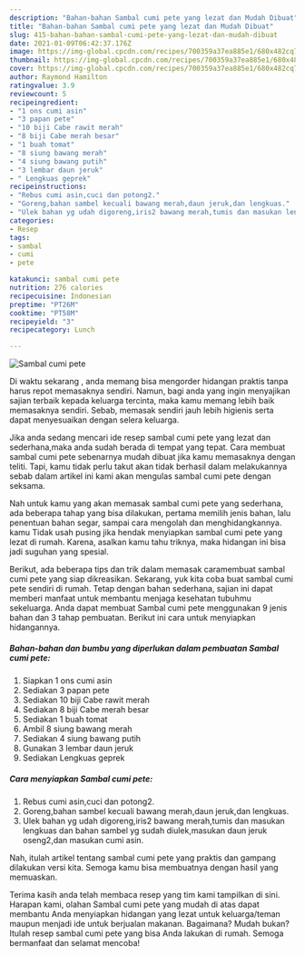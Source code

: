 ```yaml
---
description: "Bahan-bahan Sambal cumi pete yang lezat dan Mudah Dibuat"
title: "Bahan-bahan Sambal cumi pete yang lezat dan Mudah Dibuat"
slug: 415-bahan-bahan-sambal-cumi-pete-yang-lezat-dan-mudah-dibuat
date: 2021-01-09T06:42:37.176Z
image: https://img-global.cpcdn.com/recipes/700359a37ea885e1/680x482cq70/sambal-cumi-pete-foto-resep-utama.jpg
thumbnail: https://img-global.cpcdn.com/recipes/700359a37ea885e1/680x482cq70/sambal-cumi-pete-foto-resep-utama.jpg
cover: https://img-global.cpcdn.com/recipes/700359a37ea885e1/680x482cq70/sambal-cumi-pete-foto-resep-utama.jpg
author: Raymond Hamilton
ratingvalue: 3.9
reviewcount: 5
recipeingredient:
- "1 ons cumi asin"
- "3 papan pete"
- "10 biji Cabe rawit merah"
- "8 biji Cabe merah besar"
- "1 buah tomat"
- "8 siung bawang merah"
- "4 siung bawang putih"
- "3 lembar daun jeruk"
- " Lengkuas geprek"
recipeinstructions:
- "Rebus cumi asin,cuci dan potong2."
- "Goreng,bahan sambel kecuali bawang merah,daun jeruk,dan lengkuas."
- "Ulek bahan yg udah digoreng,iris2 bawang merah,tumis dan masukan lengkuas dan bahan sambel yg sudah diulek,masukan daun jeruk oseng2,dan masukan cumi asin."
categories:
- Resep
tags:
- sambal
- cumi
- pete

katakunci: sambal cumi pete 
nutrition: 276 calories
recipecuisine: Indonesian
preptime: "PT26M"
cooktime: "PT58M"
recipeyield: "3"
recipecategory: Lunch

---
```



![Sambal cumi pete](https://img-global.cpcdn.com/recipes/700359a37ea885e1/680x482cq70/sambal-cumi-pete-foto-resep-utama.jpg)

Di waktu  sekarang , anda memang bisa mengorder hidangan praktis tanpa harus repot memasaknya sendiri. Namun, bagi anda yang ingin menyajikan sajian terbaik kepada keluarga tercinta, maka kamu memang lebih baik memasaknya sendiri. Sebab, memasak sendiri jauh lebih higienis serta dapat menyesuaikan dengan selera keluarga.

Jika anda sedang mencari ide resep sambal cumi pete yang lezat dan sederhana,maka anda sudah berada di tempat yang tepat. Cara membuat sambal cumi pete  sebenarnya mudah dibuat jika kamu memasaknya dengan teliti. Tapi, kamu tidak perlu takut akan tidak berhasil dalam melakukannya 
sebab dalam artikel ini kami akan mengulas sambal cumi pete dengan seksama.  



Nah untuk kamu yang akan memasak sambal cumi pete yang sederhana, ada beberapa tahap yang bisa dilakukan, pertama memilih jenis bahan, lalu penentuan bahan segar, sampai cara mengolah dan menghidangkannya. kamu Tidak usah pusing jika hendak menyiapkan sambal cumi pete yang lezat di rumah. Karena, asalkan kamu  tahu triknya, maka hidangan ini bisa jadi suguhan yang spesial.

Berikut, ada beberapa tips dan trik dalam memasak caramembuat sambal cumi pete yang siap dikreasikan. Sekarang, yuk kita coba buat sambal cumi pete sendiri di rumah. Tetap dengan bahan sederhana, sajian ini dapat memberi manfaat untuk membantu menjaga kesehatan tubuhmu sekeluarga. Anda dapat membuat Sambal cumi pete menggunakan 9 jenis bahan dan 3 tahap pembuatan. Berikut ini cara untuk menyiapkan hidangannya.

<!--inarticleads1-->

##### Bahan-bahan dan bumbu yang diperlukan dalam pembuatan Sambal cumi pete:

1. Siapkan 1 ons cumi asin
1. Sediakan 3 papan pete
1. Sediakan 10 biji Cabe rawit merah
1. Sediakan 8 biji Cabe merah besar
1. Sediakan 1 buah tomat
1. Ambil 8 siung bawang merah
1. Sediakan 4 siung bawang putih
1. Gunakan 3 lembar daun jeruk
1. Sediakan  Lengkuas geprek




<!--inarticleads2-->

##### Cara menyiapkan Sambal cumi pete:

1. Rebus cumi asin,cuci dan potong2.
1. Goreng,bahan sambel kecuali bawang merah,daun jeruk,dan lengkuas.
1. Ulek bahan yg udah digoreng,iris2 bawang merah,tumis dan masukan lengkuas dan bahan sambel yg sudah diulek,masukan daun jeruk oseng2,dan masukan cumi asin.




Nah, itulah artikel tentang  sambal cumi pete  yang praktis dan gampang dilakukan versi kita. Semoga kamu bisa membuatnya dengan hasil yang memuaskan. 

Terima kasih anda telah membaca resep yang tim kami tampilkan di sini. Harapan kami, olahan  Sambal cumi pete yang mudah di atas dapat membantu Anda menyiapkan hidangan yang lezat untuk keluarga/teman maupun menjadi ide untuk berjualan makanan. Bagaimana? Mudah bukan? Itulah resep sambal cumi pete yang bisa Anda lakukan di rumah. Semoga bermanfaat dan selamat mencoba!

